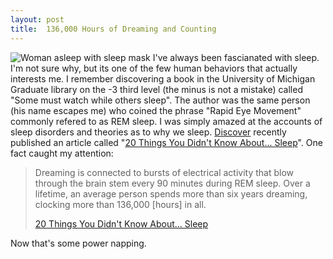 ```yaml
---
layout: post
title:  136,000 Hours of Dreaming and Counting
---
```

![Woman asleep with sleep mask](http://www.myotherdrive.com/public/blueonion/Blog/sleep-mask.jpg) I've always been fascianated with sleep. I'm not sure why, but its one of the few human behaviors that actually interests me. I remember discovering a book in the University of Michigan Graduate library on the -3 third level (the minus is not a mistake) called "Some must watch while others sleep". The author was the same person (his name escapes me) who coined the phrase "Rapid Eye Movement" commonly refered to as REM sleep. I was simply amazed at the accounts of sleep disorders and theories as to why we sleep. [Discover](http://www.discover.com) recently published an article called "[20 Things You Didn't Know About... Sleep](http://discovermagazine.com/2006/jul/20thingssleep)". One fact caught my attention:

> Dreaming is connected to bursts of electrical activity that blow through the brain stem every 90 minutes during REM sleep. Over a lifetime, an average person spends more than six years dreaming, clocking more than 136,000 [hours] in all.
> 
> [20 Things You Didn't Know About... Sleep](http://discovermagazine.com/2006/jul/20thingssleep)

Now that's some power napping.
